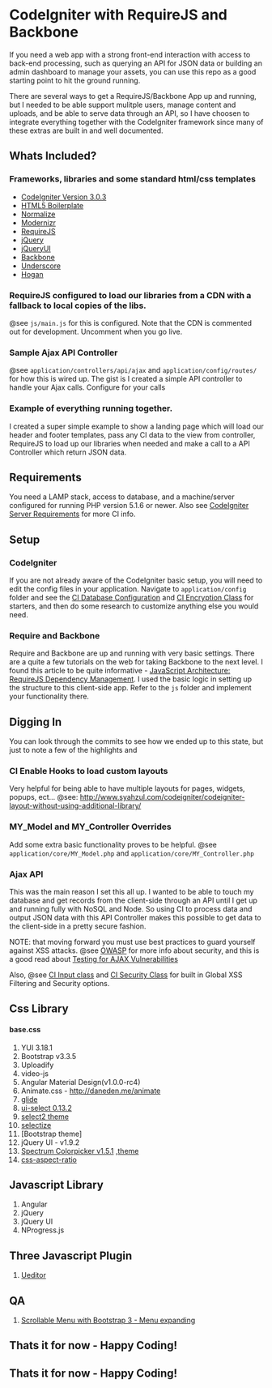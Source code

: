 # CodeIgniter with RequireJS and Backbone

If you need a web app with a strong front-end interaction with access to back-end processing, such as querying an API for JSON data or building an admin dashboard to manage your assets, you can use this repo as a good starting point to hit the ground running.

There are several ways to get a RequireJS/Backbone App up and running, but I needed to be able support mulitple users, manage content and uploads, and be able to serve data through an API, so I have choosen to integrate everything together with the CodeIgniter framework since many of these extras are built in and well documented.

## Whats Included?
### Frameworks, libraries and some standard html/css templates
* [CodeIgniter Version 3.0.3](ellislab.com/codeigniter)
* [HTML5 Boilerplate](html5boilerplate.com/)
* [Normalize](http://necolas.github.com/normalize.css/)
* [Modernizr](modernizr.com/)
* [RequireJS](http://requirejs.org/)
* [jQuery](http://jquery.com/)
* [jQueryUI](jqueryui.com/)
* [Backbone](http://documentcloud.github.com/backbone)
* [Underscore](underscorejs.org/)
* [Hogan](twitter.github.com/hogan.js/)

### RequireJS configured to load our libraries from a CDN with a fallback to local copies of the libs.
@see `js/main.js` for this is configured. Note that the CDN is commented out for development. Uncomment when you go live.

### Sample Ajax API Controller
@see `application/controllers/api/ajax` and `application/config/routes/` for how this is wired up.
The gist is I created a simple API controller  to handle your Ajax calls. Configure for your calls

### Example of everything running together.
I created a super simple example to show a landing page which will load our header and footer templates, pass any CI data to the view from controller, RequireJS to load up our libraries when needed and make a call to a API Controller which return JSON data.

## Requirements
You need a LAMP stack, access to database, and a machine/server configured for running PHP version 5.1.6 or newer. Also see [CodeIgniter Server Requirements](http://ellislab.com/codeigniter/user-guide/general/requirements.html) for more CI info.

## Setup
### CodeIgniter
If you are not already aware of the CodeIgniter basic setup, you will need to edit the config files in your application. Navigate to `application/config` folder and see the [CI Database Configuration](http://ellislab.com/codeigniter/user-guide/database/configuration.html) and [CI Encryption Class](http://ellislab.com/codeigniter/user-guide/libraries/encryption.html) for starters, and then do some research to customize anything else you would need.

### Require and Backbone
Require and Backbone are up and running with very basic settings. There are a quite a few tutorials on the web for taking Backbone to the next level. I found this article to be quite informative - [JavaScript Architecture: RequireJS Dependency Management](http://aaronhardy.com/javascript/javascript-architecture-requirejs-dependency-management/). I used the basic logic in setting up the structure to this client-side app. Refer to the `js` folder and implement your functionality there.

## Digging In
You can look through the commits to see how we ended up to this state, but just to note a few of the highlights and

### CI Enable Hooks to load custom layouts
Very helpful for being able to have multiple layouts for pages, widgets, popups, ect...
@see: http://www.syahzul.com/codeigniter/codeigniter-layout-without-using-additional-library/

### MY_Model and MY_Controller Overrides
Add some extra basic functionality proves to be helpful.
@see `application/core/MY_Model.php` and `application/core/MY_Controller.php`

### Ajax API
This was the main reason I set this all up. I wanted to be able to touch my database and get records from the client-side through an API until I get up and running fully with NoSQL and Node. So using CI to process data and output JSON data with this API Controller makes this possible to get data to the client-side in a pretty secure fashion.

NOTE: that moving forward you must use best practices to guard yourself against XSS attacks.
@see [OWASP](https://www.owasp.org/) for more info about security, and this is a good read about [Testing for AJAX Vulnerabilities](https://www.owasp.org/index.php/Testing_for_AJAX_Vulnerabilities_%28OWASP-AJ-001%29)

Also, @see [CI Input class](http://ellislab.com/codeigniter/user-guide/libraries/input.html) and [CI Security Class](http://ellislab.com/codeigniter/user-guide/libraries/security.html) for built in Global XSS Filtering and Security options.


## Css Library

#### base.css

1. YUI 3.18.1
2. Bootstrap v3.3.5
3. Uploadify
4. video-js
5. Angular Material Design(v1.0.0-rc4)
6. Animate.css - http://daneden.me/animate
7. [glide](https://github.com/nickpettit/glide)
8. [ui-select 0.13.2](http://github.com/angular-ui/ui-select) 
9. [select2 theme](https://github.com/select2/select2-bootstrap-theme)
10. [selectize](http://selectize.github.io/selectize.js/)
11. [Bootstrap theme]
12. jQuery UI - v1.9.2
13. [Spectrum Colorpicker v1.5.1](https://github.com/bgrins/spectrum) ,[theme](http://bgrins.github.io/spectrum/themes/)
14. [css-aspect-ratio](http://ansciath.tumblr.com/post/7347495869/css-aspect-ratio)


## Javascript Library

1. Angular
2. jQuery
3. jQuery UI
4. NProgress.js

## Three Javascript Plugin
1. [Ueditor](http://ueditor.baidu.com/website/)



## QA
1. [Scrollable Menu with Bootstrap 3 - Menu expanding](http://stackoverflow.com/a/19229738/5840474)

## Thats it for now - Happy Coding!



## Thats it for now - Happy Coding!


